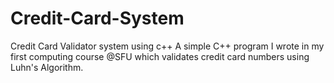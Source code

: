 # Credit-Card-System
Credit Card Validator system using c++
A simple C++ program I wrote in my first computing course @SFU which validates credit card numbers using Luhn's Algorithm.
